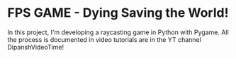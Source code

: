 # FPS GAME - Dying Saving the World!

In this project, I'm developing a raycasting game in Python with Pygame. All the process is documented in video tutorials are in the YT channel DipanshVideoTime!

